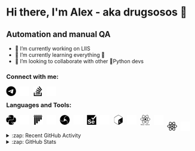 # Hi there, I'm Alex - aka drugsosos 👋

## Automation and manual QA

- 🔭 I’m currently working on LIIS
- 🌱 I’m currently learning everything 🐸
- 👯 I’m looking to collaborate with other 🐍Python devs

### Connect with me:

[<img align="left" alt="Telegram" width="26px" src="./img/telegram.svg" style="padding-right:10px;" />](https://t.me/Alex0sipov#gh-light-mode-only)
[<img align="left" alt="Telegram" width="26px" src="./img/telegram-light.svg" style="padding-right:10px;" />](https://t.me/Alex0sipov#gh-dark-mode-only)
&nbsp;&nbsp;
[<img align="left" alt="Telegram" width="26px" src="./img/stackoverflow.svg" style="padding-right:10px;" />](https://stackoverflow.com/users/18619132#gh-light-mode-only)
[<img align="left" alt="Telegram" width="26px" src="./img/stackoverflow-light.svg" style="padding-right:10px;" />](https://stackoverflow.com/users/18619132#gh-dark-mode-only)


### Languages and Tools:

[<img align="left" alt="Python" width="26px" src="./img/python.svg" style="padding-right:10px;" />](https://github.com/Drugsosos#gh-light-mode-only)
[<img align="left" alt="Python" width="26px" src="./img/python-light.svg" style="padding-right:10px;" />](https://github.com/Drugsosos#gh-dark-mode-only)
&nbsp;&nbsp;
[<img align="left" alt="Pytest" width="26px" src="./img/pytest.svg" style="padding-right:10px;" />](https://github.com/Drugsosos#gh-light-mode-only)
[<img align="left" alt="Pytest" width="26px" src="./img/pytest-light.svg" style="padding-right:10px;" />](https://github.com/Drugsosos#gh-dark-mode-only)
&nbsp;&nbsp;
[<img align="left" alt="Appium" width="26px" src="./img/appium.svg" style="padding-right:10px;" />](https://github.com/Drugsosos#gh-light-mode-only)
[<img align="left" alt="Appium" width="26px" src="./img/appium-light.svg" style="padding-right:10px;" />](https://github.com/Drugsosos#gh-dark-mode-only)
&nbsp;&nbsp;
[<img align="left" alt="Selenium" width="26px" src="./img/selenium.svg" style="padding-right:10px;" />](https://github.com/Drugsosos#gh-light-mode-only)
[<img align="left" alt="Selenium" width="26px" src="./img/selenium-light.svg" style="padding-right:10px;" />](https://github.com/Drugsosos#gh-dark-mode-only)
&nbsp;&nbsp;
[<img align="left" alt="Bash" width="26px" src="./img/gnubash.svg" style="padding-right:10px;" />](https://github.com/Drugsosos#gh-light-mode-only)
[<img align="left" alt="Bash" width="26px" src="./img/gnubash-light.svg" style="padding-right:10px;" />](https://github.com/Drugsosos#gh-dark-mode-only)
&nbsp;&nbsp;
[<img align="left" alt="React Native" width="26px" src="./img/react-native.svg" style="padding-right:10px;" />](https://github.com/Drugsosos#gh-light-mode-only)
[<img align="left" alt="React Native" width="26px" src="./img/react-native-light.svg" style="padding-right:10px;" />](https://github.com/Drugsosos#gh-dark-mode-only)
&nbsp;&nbsp;
[<img align="left" alt="React" width="26px" src="./img/react.svg" style="padding-right:10px;" />](https://github.com/Drugsosos#gh-light-mode-only)
[<img align="left" alt="React" width="26px" src="./img/react-light.svg" style="padding-right:10px;" />](https://github.com/Drugsosos#gh-dark-mode-only)

---


<details>
  <summary>:zap: Recent GitHub Activity</summary>
<!--START_SECTION:activity-->

<!--END_SECTION:activity-->

</details>

<details>
  <summary>:zap: GitHub Stats</summary>

  [<img align="left" alt="Top Languages" src="https://github-readme-stats.vercel.app/api/top-langs/?username=drugsosos&theme=default&show_icons=true&count_private=true&hide_border=true&title_color=c1cbd3&layout=compact" />](https://github.com/Drugsosos#gh-light-mode-only)
  [<img align="left" alt="Top Languages" src="https://github-readme-stats.vercel.app/api/top-langs/?username=drugsosos&theme=github_dark&show_icons=true&count_private=true&hide_border=true&title_color=c1cbd3&layout=compact" />](https://github.com/Drugsosos#gh-dark-mode-only)
  [<img align="left" alt="Github Stats" src="https://github-readme-stats.vercel.app/api?username=drugsosos&theme=default&show_icons=true&count_private=true&hide_border=true&hide_title=true" />](https://github.com/Drugsosos#gh-light-mode-only)
  [<img align="left" alt="Github Stats" src="https://github-readme-stats.vercel.app/api?username=drugsosos&theme=github_dark&show_icons=true&count_private=true&hide_border=true&hide_title=true" />](https://github.com/Drugsosos#gh-dark-mode-only)

</details>
